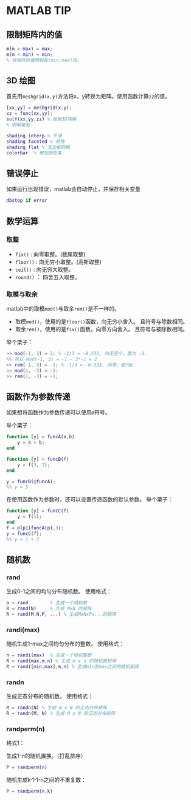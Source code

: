 # MATLAB TIP

## 限制矩阵内的值

```matlab
m(m > max) = max;
m(m < min) = min;
% 将矩阵的值限制在(min,max)内。
```

## 3D 绘图

首先用`meshgrid(x,y)`方法将x，y转换为矩阵。使用函数计算`zz`的值。

```matlab
[xx,yy] = meshgrid(x,y);
zz = func(xx,yy);
sulf(xx,yy,zz) % 绘制3D网格
% 明暗类型

shading interp % 平滑
shading faceted % 网格
shading flat % 无边框网格
colorbar  % 增加颜色条
```

## 错误停止

如果运行出现错误，matlab会自动停止，并保存相关变量

```matlab
dbstop if error
```

## 数学运算

### 取整

- `fix()` : 向零取整。(截尾取整)
- `floor()` : 向无穷小取整。(高斯取整)
- `ceil()` : 向无穷大取整。
- `round()` ： 四舍五入取整。

### 取模与取余

matlab中的取模`mod()`与取余`rem()`是不一样的。

- 取模`mod()`，使用的是`floor()`函数，向无穷小舍入。 且符号与除数相同。
- 取余`rem()`，使用的是`fix()`函数，向零方向舍入。 且符号与被除数相同。

举个栗子：

```matlab
>> mod(-1, 3) = 2; % -1/3 = -0.333, 向无穷小，商为 -1.
%% 所以 mod(-1, 3) = -1 - 3*-1 = 2
>> rem(-1, 3) = -1; % -1/3 = -0.333, 向零，商为0.
>> mod(1, -3) = -2;
>> rem(1, -3) = -1;
```

## 函数作为参数传递

如果想将函数作为参数传递可以使用`@`符号。

举个栗子：

```matlab
function [y] = funcA(a,b)
    y = a + b;
end

function [y] = funcB(f)
    y = f(3, 2);
end

y = funcB(@funcA);
%% y = 5

```

在使用函数作为参数时，还可以设置传递函数的默认参数。
举个栗子：

```matlab
function [y] = funcC(f)
    y = f(1);
end
f = @(p1)funcA(p1,3);
y = funcC(f);
%% y = 1 + 3
```

## 随机数

### rand

生成0-1之间的均匀分布随机数。
使用格式：

```matlab
a = rand        % 生成一个随机数
R = rand(N)     % 生成 NxN 的矩阵
R = rand(M,N,P, ...) % 生成MxNxPx...的矩阵
```

### randi(max)

随机生成1-max之间均匀分布的整数。
使用格式：

```matlab
n = randi(max)  % 生成一个随机整数
R = rand(max,m,n) % 生成 m x n 的随机数矩阵
R = rand([min,max],m,n) % 生成min到max之间的随机矩阵
```

### randn

生成正态分布的随机数。
使用格式：

```matlab
R = randn(N) % 生成 N x N 的正态分布矩阵
R = randn(M, N) % 生成 M x N 的正态分布矩阵
```

### randperm(n)

格式1：

生成1-n的随机置换。（打乱排序）

```matlab
P = randperm(n)
```

随机生成k个1-n之间的不重复数：

```matlab
P = randperm(n,k)
```